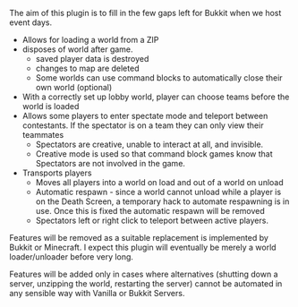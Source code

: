 The aim of this plugin is to fill in the few gaps left for Bukkit when we host event days.

- Allows for loading a world from a ZIP
- disposes of world after game.
  - saved player data is destroyed
  - changes to map are deleted
  - Some worlds can use command blocks to automatically close their own world (optional)
- With a correctly set up lobby world, player can choose teams before the world is loaded
- Allows some players to enter spectate mode and teleport between contestants. If the spectator is on a team they can only view their teammates
  - Spectators are creative, unable to interact at all, and invisible.
  - Creative mode is used so that command block games know that Spectators are not involved in the game.
- Transports players
  - Moves all players into a world on load and out of a world on unload
  - Automatic respawn - since a world cannot unload while a player is on the Death Screen, a temporary hack to automate respawning is in use. Once this is fixed the automatic respawn will be removed
  - Spectators left or right click to teleport between active players.

Features will be removed as a suitable replacement is implemented by Bukkit or Minecraft. I expect this plugin will eventually be merely a world loader/unloader before very long.

Features will be added only in cases where alternatives (shutting down a server, unzipping the world, restarting the server) cannot be automated in any sensible way with Vanilla or Bukkit Servers.
